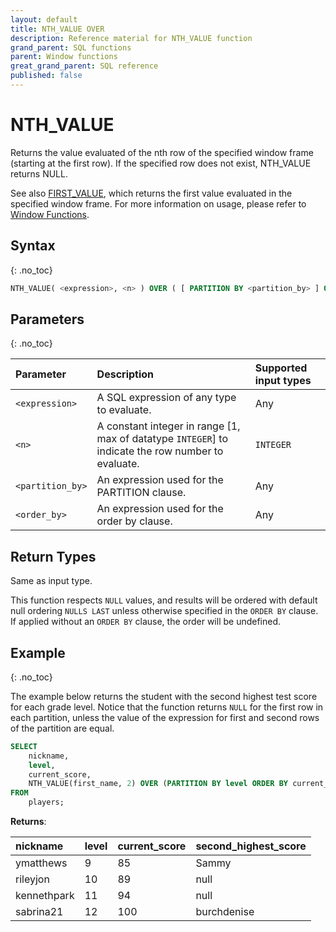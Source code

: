 ```yaml
---
layout: default
title: NTH_VALUE OVER
description: Reference material for NTH_VALUE function
grand_parent: SQL functions
parent: Window functions
great_grand_parent: SQL reference
published: false
---
```


# NTH_VALUE

Returns the value evaluated of the nth row of the specified window frame (starting at the first row). If the specified row does not exist, NTH_VALUE returns NULL.

See also [FIRST\_VALUE](./first-value.md), which returns the first value evaluated in the specified window frame. For more information on usage, please refer to [Window Functions](./index.md).

## Syntax
{: .no_toc}

```sql
NTH_VALUE( <expression>, <n> ) OVER ( [ PARTITION BY <partition_by> ] ORDER BY <order_by> [ASC|DESC] )
```

## Parameters 
{: .no_toc}

| Parameter | Description                                      | Supported input types | 
| :--------- | :------------------------------------------------ | :------------| 
| `<expression>`   | A SQL expression of any type to evaluate.                                                | Any |
| `<n>`     | A constant integer in range [1, max of datatype `INTEGER`] to indicate the row number to evaluate. | `INTEGER` |
| `<partition_by>` | An expression used for the PARTITION clause. | Any |
| `<order_by>` | An expression used for the order by clause. | Any |

## Return Types
Same as input type. 

This function respects `NULL` values, and results will be ordered with default null ordering `NULLS LAST` unless otherwise specified in the `ORDER BY` clause. If applied without an `ORDER BY` clause, the order will be undefined.

## Example
{: .no_toc}

The example below returns the student with the second highest test score for each grade level. Notice that the function returns `NULL` for the first row in each partition, unless the value of the expression for first and second rows of the partition are equal. 

```sql
SELECT
    nickname,
    level,
    current_score,
    NTH_VALUE(first_name, 2) OVER (PARTITION BY level ORDER BY current_score DESC) second_highest_score
FROM
    players;
```

**Returns**:

| nickname | level | current_score | second_highest_score |
|:------------|:-------------|:------------|:------------------|
| ymatthews      |           9 |         85 |                Sammy |
| rileyjon      |          10 |         89 |                 null |
| kennethpark   |          11 |         94 |                 null |
| sabrina21    |          12 |        100 |              burchdenise |
